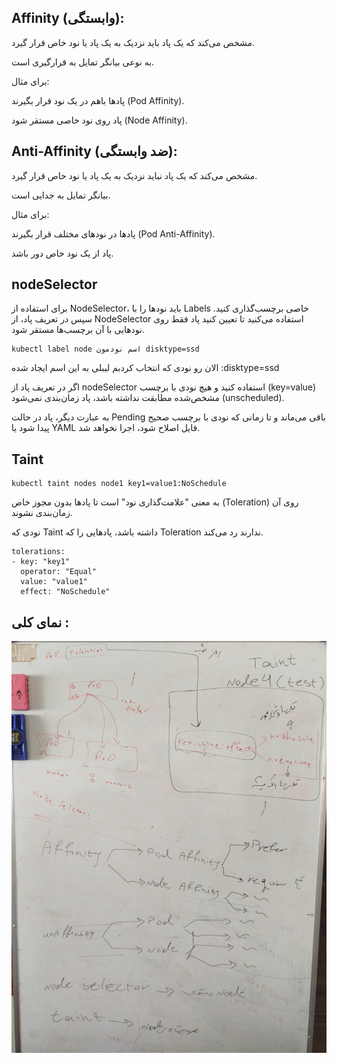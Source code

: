 ## Affinity (وابستگی):
مشخص می‌کند که یک پاد باید نزدیک به یک پاد یا نود خاص قرار گیرد.

به نوعی بیانگر تمایل به قرارگیری است.

برای مثال:

پادها باهم در یک نود قرار بگیرند (Pod Affinity).

پاد روی نود خاصی مستقر شود (Node Affinity).




## Anti-Affinity (ضد وابستگی):
مشخص می‌کند که یک پاد نباید نزدیک به یک پاد یا نود خاص قرار گیرد.

بیانگر تمایل به جدایی است.

برای مثال:

پادها در نودهای مختلف قرار بگیرند (Pod Anti-Affinity).

پاد از یک نود خاص دور باشد.

## nodeSelector

برای استفاده از NodeSelector، باید نودها را با Labels خاصی برچسب‌گذاری کنید. سپس در تعریف پاد، از NodeSelector استفاده می‌کنید تا تعیین کنید پاد فقط روی نودهایی با آن برچسب‌ها مستقر شود.
```
kubectl label node اسم نودمون disktype=ssd
```
الان رو نودی که انتخاب کردبم لیبلی به این اسم ایجاد شده :disktype=ssd

اگر در تعریف پاد از nodeSelector استفاده کنید و هیچ نودی با برچسب (key=value) مشخص‌شده مطابقت نداشته باشد، پاد زمان‌بندی نمی‌شود (unscheduled).

به عبارت دیگر، پاد در حالت Pending باقی می‌ماند و تا زمانی که نودی با برچسب صحیح پیدا شود یا YAML فایل اصلاح شود، اجرا نخواهد شد.

## Taint

```
kubectl taint nodes node1 key1=value1:NoSchedule
```
به معنی "علامت‌گذاری نود" است تا پادها بدون مجوز خاص (Toleration) روی آن زمان‌بندی نشوند.

نودی که Taint داشته باشد، پادهایی را که Toleration ندارند رد می‌کند.

```
tolerations:
- key: "key1"
  operator: "Equal"
  value: "value1"
  effect: "NoSchedule"
```




## نمای کلی :


![توضیحات تصویر](photo_5915608699488027457_y.jpg "تصویر توضیح‌دهنده")

